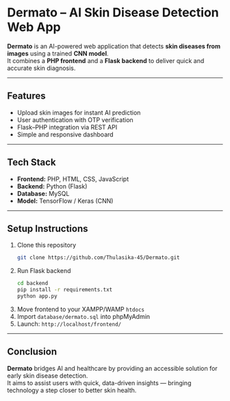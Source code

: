 #  Dermato – AI Skin Disease Detection Web App  

**Dermato** is an AI-powered web application that detects **skin diseases from images** using a trained **CNN model**.  
It combines a **PHP frontend** and a **Flask backend** to deliver quick and accurate skin diagnosis.

---

##  Features  
- Upload skin images for instant AI prediction  
- User authentication with OTP verification  
- Flask–PHP integration via REST API  
- Simple and responsive dashboard  

---

##  Tech Stack  
- **Frontend:** PHP, HTML, CSS, JavaScript  
- **Backend:** Python (Flask)  
- **Database:** MySQL  
- **Model:** TensorFlow / Keras (CNN)

---

##  Setup Instructions  
1. Clone this repository  
   ```bash
   git clone https://github.com/Thulasika-45/Dermato.git
   ```  
2. Run Flask backend  
   ```bash
   cd backend
   pip install -r requirements.txt
   python app.py
   ```  
3. Move frontend to your XAMPP/WAMP `htdocs`  
4. Import `database/dermato.sql` into phpMyAdmin  
5. Launch: `http://localhost/frontend/`

---
## Conclusion  
**Dermato** bridges AI and healthcare by providing an accessible solution for early skin disease detection.  
It aims to assist users with quick, data-driven insights — bringing technology a step closer to better skin health.
